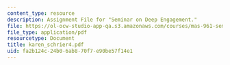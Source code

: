 ```yaml
---
content_type: resource
description: Assignment File for "Seminar on Deep Engagement."
file: https://ol-ocw-studio-app-qa.s3.amazonaws.com/courses/mas-961-seminar-on-deep-engagement-fall-2004/fa2b124c24b06ab870f7e90be57f14e1_karen_schrier4.pdf
file_type: application/pdf
resourcetype: Document
title: karen_schrier4.pdf
uid: fa2b124c-24b0-6ab8-70f7-e90be57f14e1
---
```

